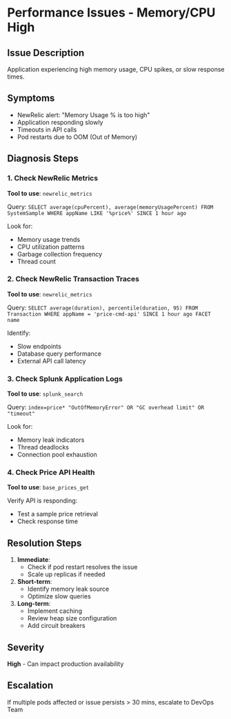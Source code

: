 # Performance Issues - Memory/CPU High

## Issue Description
Application experiencing high memory usage, CPU spikes, or slow response times.

## Symptoms
- NewRelic alert: "Memory Usage % is too high"
- Application responding slowly
- Timeouts in API calls
- Pod restarts due to OOM (Out of Memory)

## Diagnosis Steps

### 1. Check NewRelic Metrics
**Tool to use**: `newrelic_metrics`

Query: `SELECT average(cpuPercent), average(memoryUsagePercent) FROM SystemSample WHERE appName LIKE '%price%' SINCE 1 hour ago`

Look for:
- Memory usage trends
- CPU utilization patterns
- Garbage collection frequency
- Thread count

### 2. Check NewRelic Transaction Traces
**Tool to use**: `newrelic_metrics`

Query: `SELECT average(duration), percentile(duration, 95) FROM Transaction WHERE appName = 'price-cmd-api' SINCE 1 hour ago FACET name`

Identify:
- Slow endpoints
- Database query performance
- External API call latency

### 3. Check Splunk Application Logs
**Tool to use**: `splunk_search`

Query: `index=price* "OutOfMemoryError" OR "GC overhead limit" OR "timeout"`

Look for:
- Memory leak indicators
- Thread deadlocks
- Connection pool exhaustion

### 4. Check Price API Health
**Tool to use**: `base_prices_get`

Verify API is responding:
- Test a sample price retrieval
- Check response time

## Resolution Steps

1. **Immediate**: 
   - Check if pod restart resolves the issue
   - Scale up replicas if needed
2. **Short-term**: 
   - Identify memory leak source
   - Optimize slow queries
3. **Long-term**: 
   - Implement caching
   - Review heap size configuration
   - Add circuit breakers

## Severity
**High** - Can impact production availability

## Escalation
If multiple pods affected or issue persists > 30 mins, escalate to DevOps Team

